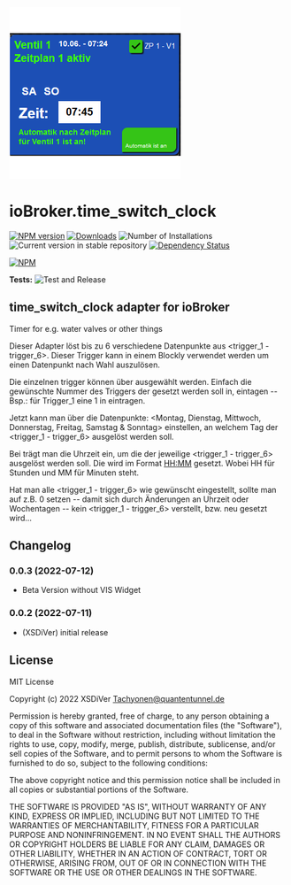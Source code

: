 ![Logo](admin/time_switch_clock.png)
# ioBroker.time_switch_clock

[![NPM version](https://img.shields.io/npm/v/iobroker.time_switch_clock.svg)](https://www.npmjs.com/package/iobroker.time_switch_clock)
[![Downloads](https://img.shields.io/npm/dm/iobroker.time_switch_clock.svg)](https://www.npmjs.com/package/iobroker.time_switch_clock)
![Number of Installations](https://iobroker.live/badges/time_switch_clock-installed.svg)
![Current version in stable repository](https://iobroker.live/badges/time_switch_clock-stable.svg)
[![Dependency Status](https://img.shields.io/david/XSDiVer/iobroker.time_switch_clock.svg)](https://david-dm.org/XSDiVer/iobroker.time_switch_clock)

[![NPM](https://nodei.co/npm/iobroker.time_switch_clock.png?downloads=true)](https://nodei.co/npm/iobroker.time_switch_clock/)

**Tests:** ![Test and Release](https://github.com/XSDiVer/ioBroker.time_switch_clock/workflows/Test%20and%20Release/badge.svg)

## time_switch_clock adapter for ioBroker

Timer for e.g. water valves or other things

Dieser Adapter löst bis zu 6 verschiedene Datenpunkte aus <trigger_1 - trigger_6>.
Dieser Trigger kann in einem Blockly verwendet werden um einen Datenpunkt nach Wahl auszulösen.

Die einzelnen trigger können über <SetTrigger> ausgewählt werden.
Einfach die gewünschte Nummer des Triggers der gesetzt werden soll in,
<SetTrigger> eintagen -- Bsp.: für Trigger_1 eine 1 in <SetTrigger> eintragen.

Jetzt kann man über die Datenpunkte: <Montag, Dienstag, Mittwoch, Donnerstag, Freitag, Samstag & Sonntag>
einstellen, an welchem Tag der <trigger_1 - trigger_6> ausgelöst werden soll.

Bei <Uhrzeit> trägt man die Uhrzeit ein, um die der jeweilige <trigger_1 - trigger_6> ausgelöst werden soll.
Die <Uhrzeit> wird im Format <HH:MM> gesetzt. Wobei HH für Stunden und MM für Minuten steht.

Hat man alle <trigger_1 - trigger_6> wie gewünscht eingestellt, 
sollte man  <SetTrigger> auf z.B. 0 setzen -- damit sich durch Änderungen an Uhrzeit
oder Wochentagen -- kein <trigger_1 - trigger_6> verstellt, bzw. neu gesetzt wird...

## Changelog
<!-- Platzhalter für nächstes Change Log. -->

### 0.0.3 (2022-07-12)
* Beta Version without VIS Widget

### 0.0.2 (2022-07-11)
* (XSDiVer) initial release

## License
MIT License

Copyright (c) 2022 XSDiVer <Tachyonen@quantentunnel.de>

Permission is hereby granted, free of charge, to any person obtaining a copy
of this software and associated documentation files (the "Software"), to deal
in the Software without restriction, including without limitation the rights
to use, copy, modify, merge, publish, distribute, sublicense, and/or sell
copies of the Software, and to permit persons to whom the Software is
furnished to do so, subject to the following conditions:

The above copyright notice and this permission notice shall be included in all
copies or substantial portions of the Software.

THE SOFTWARE IS PROVIDED "AS IS", WITHOUT WARRANTY OF ANY KIND, EXPRESS OR
IMPLIED, INCLUDING BUT NOT LIMITED TO THE WARRANTIES OF MERCHANTABILITY,
FITNESS FOR A PARTICULAR PURPOSE AND NONINFRINGEMENT. IN NO EVENT SHALL THE
AUTHORS OR COPYRIGHT HOLDERS BE LIABLE FOR ANY CLAIM, DAMAGES OR OTHER
LIABILITY, WHETHER IN AN ACTION OF CONTRACT, TORT OR OTHERWISE, ARISING FROM,
OUT OF OR IN CONNECTION WITH THE SOFTWARE OR THE USE OR OTHER DEALINGS IN THE
SOFTWARE.
